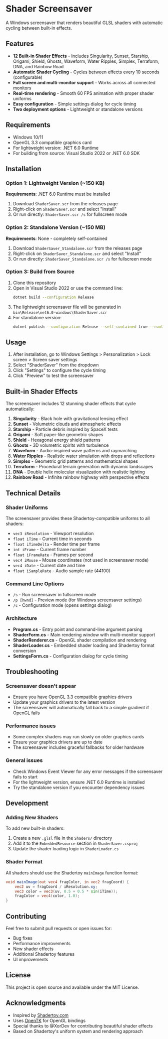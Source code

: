 # Shader Screensaver

A Windows screensaver that renders beautiful GLSL shaders with automatic cycling between built-in effects.

## Features

- **12 Built-in Shader Effects** - Includes Singularity, Sunset, Starship, Origami, Shield, Ghosts, Waveform, Water Ripples, Simplex, Terraform, DNA, and Rainbow Road
- **Automatic Shader Cycling** - Cycles between effects every 10 seconds (configurable)
- **Full screen and multi-monitor support** - Works across all connected monitors
- **Real-time rendering** - Smooth 60 FPS animation with proper shader uniforms
- **Easy configuration** - Simple settings dialog for cycle timing
- **Two deployment options** - Lightweight or standalone versions

## Requirements

- Windows 10/11
- OpenGL 3.3 compatible graphics card
- For lightweight version: .NET 6.0 Runtime
- For building from source: Visual Studio 2022 or .NET 6.0 SDK

## Installation

### Option 1: Lightweight Version (~150 KB)
**Requirements**: .NET 6.0 Runtime must be installed
1. Download `ShaderSaver.scr` from the releases page
2. Right-click on `ShaderSaver.scr` and select "Install"
3. Or run directly: `ShaderSaver.scr /s` for fullscreen mode

### Option 2: Standalone Version (~150 MB)
**Requirements**: None - completely self-contained
1. Download `ShaderSaver_Standalone.scr` from the releases page
2. Right-click on `ShaderSaver_Standalone.scr` and select "Install"
3. Or run directly: `ShaderSaver_Standalone.scr /s` for fullscreen mode

### Option 3: Build from Source
1. Clone this repository
2. Open in Visual Studio 2022 or use the command line:
   ```bash
   dotnet build --configuration Release
   ```
3. The lightweight screensaver file will be generated in `bin\Release\net6.0-windows\ShaderSaver.scr`
4. For standalone version:
   ```bash
   dotnet publish --configuration Release --self-contained true --runtime win-x64 -p:PublishSingleFile=true
   ```

## Usage

1. After installation, go to Windows Settings > Personalization > Lock screen > Screen saver settings
2. Select "ShaderSaver" from the dropdown
3. Click "Settings" to configure the cycle timing
4. Click "Preview" to test the screensaver

## Built-in Shader Effects

The screensaver includes 12 stunning shader effects that cycle automatically:

1. **Singularity** - Black hole with gravitational lensing effect
2. **Sunset** - Volumetric clouds and atmospheric effects
3. **Starship** - Particle debris inspired by SpaceX tests
4. **Origami** - Soft paper-like geometric shapes
5. **Shield** - Hexagonal energy shield patterns
6. **Ghosts** - 3D volumetric spirits with turbulence
7. **Waveform** - Audio-inspired wave patterns and raymarching
8. **Water Ripples** - Realistic water simulation with drops and reflections
9. **Simplex** - Geometric grid patterns and mathematical shapes
10. **Terraform** - Procedural terrain generation with dynamic landscapes
11. **DNA** - Double helix molecular visualization with realistic lighting
12. **Rainbow Road** - Infinite rainbow highway with perspective effects

## Technical Details

### Shader Uniforms
The screensaver provides these Shadertoy-compatible uniforms to all shaders:
- `vec3 iResolution` - Viewport resolution
- `float iTime` - Current time in seconds
- `float iTimeDelta` - Render time per frame
- `int iFrame` - Current frame number
- `float iFrameRate` - Frames per second
- `vec4 iMouse` - Mouse coordinates (not used in screensaver mode)
- `vec4 iDate` - Current date and time
- `float iSampleRate` - Audio sample rate (44100)

### Command Line Options
- `/s` - Run screensaver in fullscreen mode
- `/p [hwnd]` - Preview mode (for Windows screensaver settings)
- `/c` - Configuration mode (opens settings dialog)

### Architecture
- **Program.cs** - Entry point and command-line argument parsing
- **ShaderForm.cs** - Main rendering window with multi-monitor support
- **ShaderRenderer.cs** - OpenGL shader compilation and rendering
- **ShaderLoader.cs** - Embedded shader loading and Shadertoy format conversion
- **SettingsForm.cs** - Configuration dialog for cycle timing

## Troubleshooting

### Screensaver doesn't appear
- Ensure you have OpenGL 3.3 compatible graphics drivers
- Update your graphics drivers to the latest version
- The screensaver will automatically fall back to a simple gradient if OpenGL fails

### Performance issues
- Some complex shaders may run slowly on older graphics cards
- Ensure your graphics drivers are up to date
- The screensaver includes graceful fallbacks for older hardware

### General issues
- Check Windows Event Viewer for any error messages if the screensaver fails to start
- For the lightweight version, ensure .NET 6.0 Runtime is installed
- Try the standalone version if you encounter dependency issues

## Development

### Adding New Shaders
To add new built-in shaders:
1. Create a new `.glsl` file in the `Shaders/` directory
2. Add it to the `EmbeddedResource` section in `ShaderSaver.csproj`
3. Update the shader loading logic in `ShaderLoader.cs`

### Shader Format
All shaders should use the Shadertoy `mainImage` function format:
```glsl
void mainImage(out vec4 fragColor, in vec2 fragCoord) {
    vec2 uv = fragCoord / iResolution.xy;
    vec3 color = vec3(uv, 0.5 + 0.5 * sin(iTime));
    fragColor = vec4(color, 1.0);
}
```

## Contributing

Feel free to submit pull requests or open issues for:
- Bug fixes
- Performance improvements
- New shader effects
- Additional Shadertoy features
- UI improvements

## License

This project is open source and available under the MIT License.

## Acknowledgments

- Inspired by [Shadertoy.com](https://www.shadertoy.com/)
- Uses [OpenTK](https://opentk.net/) for OpenGL bindings
- Special thanks to @XorDev for contributing beautiful shader effects
- Based on Shadertoy's uniform system and rendering approach